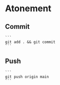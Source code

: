# Atonement

## Commit
    ```
    git add . && git commit
    ```
## Push
    ```
    git push origin main
    ```
